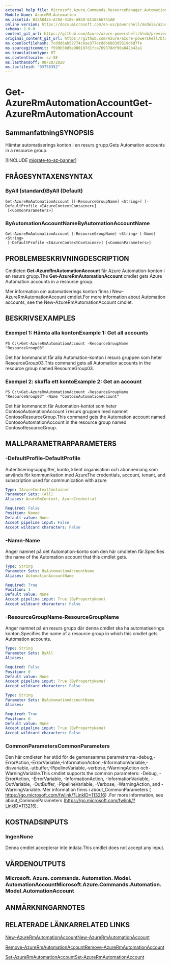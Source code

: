 ```yaml
---
external help file: Microsoft.Azure.Commands.ResourceManager.Automation.dll-Help.xml
Module Name: AzureRM.Automation
ms.assetid: B32A8423-A7AA-418E-A95D-6C18566741AB
online version: https://docs.microsoft.com/en-us/powershell/module/azurerm.automation/get-azurermautomationaccount
schema: 2.0.0
content_git_url: https://github.com/Azure/azure-powershell/blob/preview/src/ResourceManager/Automation/Commands.Automation/help/Get-AzureRmAutomationAccount.md
original_content_git_url: https://github.com/Azure/azure-powershell/blob/preview/src/ResourceManager/Automation/Commands.Automation/help/Get-AzureRmAutomationAccount.md
ms.openlocfilehash: 7cddd6ab52774c6ae377ecddb6883d5019d6d7fe
ms.sourcegitcommit: f599b50d5e980197d1fca769378df90a842b42a1
ms.translationtype: MT
ms.contentlocale: sv-SE
ms.lasthandoff: 08/20/2020
ms.locfileid: "93758352"
---
```

# <span data-ttu-id="dba0b-101">Get-AzureRmAutomationAccount</span><span class="sxs-lookup"><span data-stu-id="dba0b-101">Get-AzureRmAutomationAccount</span></span>

## <span data-ttu-id="dba0b-102">Sammanfattning</span><span class="sxs-lookup"><span data-stu-id="dba0b-102">SYNOPSIS</span></span>
<span data-ttu-id="dba0b-103">Hämtar automatiserings konton i en resurs grupp.</span><span class="sxs-lookup"><span data-stu-id="dba0b-103">Gets Automation accounts in a resource group.</span></span>

[!INCLUDE [migrate-to-az-banner](../../includes/migrate-to-az-banner.md)]

## <span data-ttu-id="dba0b-104">FRÅGESYNTAXEN</span><span class="sxs-lookup"><span data-stu-id="dba0b-104">SYNTAX</span></span>

### <span data-ttu-id="dba0b-105">ByAll (standard)</span><span class="sxs-lookup"><span data-stu-id="dba0b-105">ByAll (Default)</span></span>
```
Get-AzureRmAutomationAccount [[-ResourceGroupName] <String>] [-DefaultProfile <IAzureContextContainer>]
 [<CommonParameters>]
```

### <span data-ttu-id="dba0b-106">ByAutomationAccountName</span><span class="sxs-lookup"><span data-stu-id="dba0b-106">ByAutomationAccountName</span></span>
```
Get-AzureRmAutomationAccount [-ResourceGroupName] <String> [-Name] <String>
 [-DefaultProfile <IAzureContextContainer>] [<CommonParameters>]
```

## <span data-ttu-id="dba0b-107">PROBLEMBESKRIVNING</span><span class="sxs-lookup"><span data-stu-id="dba0b-107">DESCRIPTION</span></span>
<span data-ttu-id="dba0b-108">Cmdleten **Get-AzureRmAutomationAccount** får Azure Automation-konton i en resurs grupp.</span><span class="sxs-lookup"><span data-stu-id="dba0b-108">The **Get-AzureRmAutomationAccount** cmdlet gets Azure Automation accounts in a resource group.</span></span>

<span data-ttu-id="dba0b-109">Mer information om automatiserings konton finns i New-AzureRmAutomationAccount cmdlet.</span><span class="sxs-lookup"><span data-stu-id="dba0b-109">For more information about Automation accounts, see the New-AzureRmAutomationAccount cmdlet.</span></span>

## <span data-ttu-id="dba0b-110">BESKRIVS</span><span class="sxs-lookup"><span data-stu-id="dba0b-110">EXAMPLES</span></span>

### <span data-ttu-id="dba0b-111">Exempel 1: Hämta alla konton</span><span class="sxs-lookup"><span data-stu-id="dba0b-111">Example 1: Get all accounts</span></span>
```
PS C:\>Get-AzureRmAutomationAccount -ResourceGroupName "ResourceGroup03"
```

<span data-ttu-id="dba0b-112">Det här kommandot får alla Automation-konton i resurs gruppen som heter ResourceGroup03.</span><span class="sxs-lookup"><span data-stu-id="dba0b-112">This command gets all Automation accounts in the resource group named ResourceGroup03.</span></span>

### <span data-ttu-id="dba0b-113">Exempel 2: skaffa ett konto</span><span class="sxs-lookup"><span data-stu-id="dba0b-113">Example 2: Get an account</span></span>
```
PS C:\>Get-AzureRmAutomationAccount -ResourceGroupName "ResourceGroup03" -Name "ContosoAutomationAccount"
```

<span data-ttu-id="dba0b-114">Det här kommandot får Automation-kontot som heter ContosoAutomationAccount i resurs gruppen med namnet ContosoResourceGroup.</span><span class="sxs-lookup"><span data-stu-id="dba0b-114">This command gets the Automation account named ContosoAutomationAccount in the resource group named ContosoResourceGroup.</span></span>

## <span data-ttu-id="dba0b-115">MALLPARAMETRAR</span><span class="sxs-lookup"><span data-stu-id="dba0b-115">PARAMETERS</span></span>

### <span data-ttu-id="dba0b-116">-DefaultProfile</span><span class="sxs-lookup"><span data-stu-id="dba0b-116">-DefaultProfile</span></span>
<span data-ttu-id="dba0b-117">Autentiseringsuppgifter, konto, klient organisation och abonnemang som används för kommunikation med Azure</span><span class="sxs-lookup"><span data-stu-id="dba0b-117">The credentials, account, tenant, and subscription used for communication with azure</span></span>

```yaml
Type: IAzureContextContainer
Parameter Sets: (All)
Aliases: AzureRmContext, AzureCredential

Required: False
Position: Named
Default value: None
Accept pipeline input: False
Accept wildcard characters: False
```

### <span data-ttu-id="dba0b-118">-Namn</span><span class="sxs-lookup"><span data-stu-id="dba0b-118">-Name</span></span>
<span data-ttu-id="dba0b-119">Anger namnet på det Automation-konto som den här cmdleten får.</span><span class="sxs-lookup"><span data-stu-id="dba0b-119">Specifies the name of the Automation account that this cmdlet gets.</span></span>

```yaml
Type: String
Parameter Sets: ByAutomationAccountName
Aliases: AutomationAccountName

Required: True
Position: 1
Default value: None
Accept pipeline input: True (ByPropertyName)
Accept wildcard characters: False
```

### <span data-ttu-id="dba0b-120">-ResourceGroupName</span><span class="sxs-lookup"><span data-stu-id="dba0b-120">-ResourceGroupName</span></span>
<span data-ttu-id="dba0b-121">Anger namnet på en resurs grupp där denna cmdlet ska ha automatiserings konton.</span><span class="sxs-lookup"><span data-stu-id="dba0b-121">Specifies the name of a resource group in which this cmdlet gets Automation accounts.</span></span>

```yaml
Type: String
Parameter Sets: ByAll
Aliases: 

Required: False
Position: 0
Default value: None
Accept pipeline input: True (ByPropertyName)
Accept wildcard characters: False
```

```yaml
Type: String
Parameter Sets: ByAutomationAccountName
Aliases: 

Required: True
Position: 0
Default value: None
Accept pipeline input: True (ByPropertyName)
Accept wildcard characters: False
```

### <span data-ttu-id="dba0b-122">CommonParameters</span><span class="sxs-lookup"><span data-stu-id="dba0b-122">CommonParameters</span></span>
<span data-ttu-id="dba0b-123">Den här cmdleten har stöd för de gemensamma parametrarna:-debug,-ErrorAction,-ErrorVariable,-InformationAction,-InformationVariable,-disvariable,-utbuffer,-PipelineVariable,-verbose,-WarningAction och-WarningVariable.</span><span class="sxs-lookup"><span data-stu-id="dba0b-123">This cmdlet supports the common parameters: -Debug, -ErrorAction, -ErrorVariable, -InformationAction, -InformationVariable, -OutVariable, -OutBuffer, -PipelineVariable, -Verbose, -WarningAction, and -WarningVariable.</span></span> <span data-ttu-id="dba0b-124">Mer information finns i about_CommonParameters ( https://go.microsoft.com/fwlink/?LinkID=113216) .</span><span class="sxs-lookup"><span data-stu-id="dba0b-124">For more information, see about_CommonParameters (https://go.microsoft.com/fwlink/?LinkID=113216).</span></span>

## <span data-ttu-id="dba0b-125">KOSTNADS</span><span class="sxs-lookup"><span data-stu-id="dba0b-125">INPUTS</span></span>

### <span data-ttu-id="dba0b-126">Ingen</span><span class="sxs-lookup"><span data-stu-id="dba0b-126">None</span></span>
<span data-ttu-id="dba0b-127">Denna cmdlet accepterar inte indata.</span><span class="sxs-lookup"><span data-stu-id="dba0b-127">This cmdlet does not accept any input.</span></span>

## <span data-ttu-id="dba0b-128">VÄRDEN</span><span class="sxs-lookup"><span data-stu-id="dba0b-128">OUTPUTS</span></span>

### <span data-ttu-id="dba0b-129">Microsoft. Azure. commands. Automation. Model. AutomationAccount</span><span class="sxs-lookup"><span data-stu-id="dba0b-129">Microsoft.Azure.Commands.Automation.Model.AutomationAccount</span></span>

## <span data-ttu-id="dba0b-130">ANMÄRKNINGAR</span><span class="sxs-lookup"><span data-stu-id="dba0b-130">NOTES</span></span>

## <span data-ttu-id="dba0b-131">RELATERADE LÄNKAR</span><span class="sxs-lookup"><span data-stu-id="dba0b-131">RELATED LINKS</span></span>

[<span data-ttu-id="dba0b-132">New-AzureRmAutomationAccount</span><span class="sxs-lookup"><span data-stu-id="dba0b-132">New-AzureRmAutomationAccount</span></span>](./New-AzureRmAutomationAccount.md)

[<span data-ttu-id="dba0b-133">Remove-AzureRmAutomationAccount</span><span class="sxs-lookup"><span data-stu-id="dba0b-133">Remove-AzureRmAutomationAccount</span></span>](./Remove-AzureRmAutomationAccount.md)

[<span data-ttu-id="dba0b-134">Set-AzureRmAutomationAccount</span><span class="sxs-lookup"><span data-stu-id="dba0b-134">Set-AzureRmAutomationAccount</span></span>](./Set-AzureRmAutomationAccount.md)


